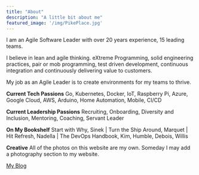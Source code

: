 ```yaml
---
title: "About"
description: "A little bit about me"
featured_image: '/img/PikePlace.jpg'
---
```


I am an Agile Software Leader with over 20 years experience, 15 leading teams.

I believe in lean and agile thinking. eXtreme Programming, solid engineering practices, pair or mob programming, test driven development, continuous integration and continuously delivering value to customers.

My job as an Agile Leader is to create environments for my teams to thrive.

**Current Tech Passions** Go, Kubernetes, Docker, IoT, Raspberry Pi, Azure, Google Cloud, AWS, Arduino, Home Automation, Mobile, CI/CD

**Current Leadership Passions** Recruiting, Onboarding, Diversity and Inclusion, Mentoring, Coaching, Servant Leader

**On My Bookshelf** Start with Why, Sinek | Turn the Ship Around, Marquet | Hit Refresh, Nadella | The DevOps Handbook, Kim, Humble, Debois, Willis

**Creative** All of the photos on this website are my own. Someday I may add a photography section to my website. 

[My Blog](/post)